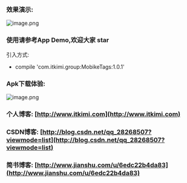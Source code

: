 
### 效果演示:

![image.png](https://github.com/andmizi/MobikeTags/blob/master/screen/mobike.gif)

### 使用请参考App Demo,欢迎大家 star

引入方式:

* compile 'com.itkimi.group:MobikeTags:1.0.1'


### Apk下载体验:

![image.png](https://github.com/andmizi/MobikeTags/blob/master/screen/qrcode.png)

### 个人博客: [http://www.itkimi.com](http://www.itkimi.com)

### CSDN博客: [http://blog.csdn.net/qq_28268507?viewmode=list](http://blog.csdn.net/qq_28268507?viewmode=list)

### 简书博客: [http://www.jianshu.com/u/6edc22b4da83](http://www.jianshu.com/u/6edc22b4da83)